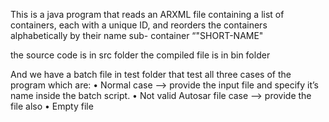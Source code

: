 This is a java program that reads an ARXML file containing a list of containers, each with a unique ID, and reorders the containers alphabetically by their name sub- container “"SHORT-NAME"


the source code is in src folder
the compiled file is in bin folder

And we have a batch file in test folder that test all three cases of the program which are:
• Normal case --> provide the input file and specify it’s name inside the batch script.
• Not valid Autosar file case --> provide the file also
• Empty file